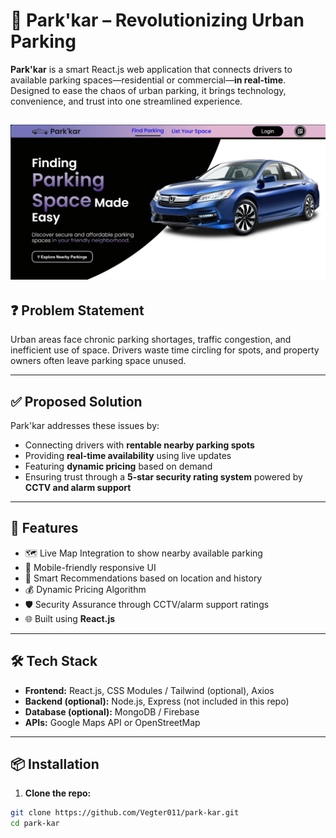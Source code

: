 # 🚗 Park'kar – Revolutionizing Urban Parking

**Park'kar** is a smart React.js web application that connects drivers to available parking spaces—residential or commercial—**in real-time**. Designed to ease the chaos of urban parking, it brings technology, convenience, and trust into one streamlined experience.

![Screenshot of homepage](./Park_kar_screenshot.png)
---

## ❓ Problem Statement

Urban areas face chronic parking shortages, traffic congestion, and inefficient use of space. Drivers waste time circling for spots, and property owners often leave parking space unused.

---

## ✅ Proposed Solution

Park'kar addresses these issues by:

- Connecting drivers with **rentable nearby parking spots**
- Providing **real-time availability** using live updates
- Featuring **dynamic pricing** based on demand
- Ensuring trust through a **5-star security rating system** powered by **CCTV and alarm support**

---

## 🚀 Features

- 🗺️ Live Map Integration to show nearby available parking
- 📱 Mobile-friendly responsive UI
- 🧠 Smart Recommendations based on location and history
- 💰 Dynamic Pricing Algorithm
- 🛡️ Security Assurance through CCTV/alarm support ratings
- 🌐 Built using **React.js**

---

## 🛠️ Tech Stack

- **Frontend:** React.js, CSS Modules / Tailwind (optional), Axios
- **Backend (optional):** Node.js, Express (not included in this repo)
- **Database (optional):** MongoDB / Firebase
- **APIs:** Google Maps API or OpenStreetMap

---

## 📦 Installation

1. **Clone the repo:**

```bash
git clone https://github.com/Vegter011/park-kar.git
cd park-kar
